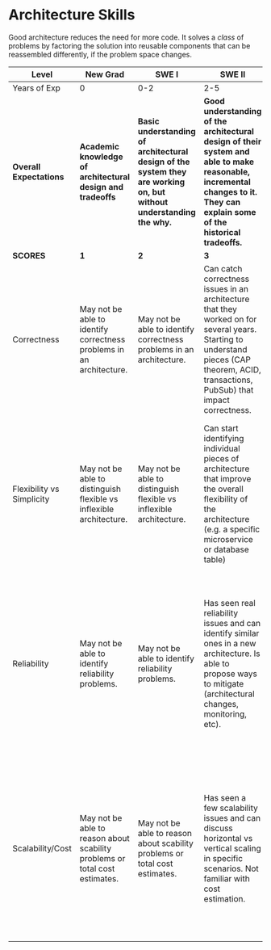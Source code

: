 # Architecture Skills
Good architecture reduces the need for more code. It solves a _class_ of problems by factoring the solution into reusable components that can be reassembled differently, if the problem space changes. 

| Level                     | New Grad                                                                    | SWE I                                                                                                                 | SWE II                                                                                                                                                                                  | Sr.                                                                                                                                                                                                              | Staff+                                                                                                                                                                              |
|---------------------------|-----------------------------------------------------------------------------|-----------------------------------------------------------------------------------------------------------------------|-----------------------------------------------------------------------------------------------------------------------------------------------------------------------------------------|------------------------------------------------------------------------------------------------------------------------------------------------------------------------------------------------------------------|-------------------------------------------------------------------------------------------------------------------------------------------------------------------------------------|
| Years of Exp              | 0                                                                           | 0-2                                                                                                                   | 2-5                                                                                                                                                                                     | 4-8                                                                                                                                                                                                              | 6+                                                                                                                                                                                  |
| **Overall Expectations**  | **Academic knowledge of architectural design and tradeoffs**                | **Basic understanding of architectural design of the system they are working on, but without understanding the why.** | **Good understanding of the architectural design of their system and able to make reasonable, incremental changes to it. They can explain some of the historical tradeoffs.**           | **Excellent understanding of at least one architecture they've used and able to propose new, reasonable architectural designs.**                                                                                 | **Excellent understanding of multiple architectures and provide complex tradeoffs for new design problems.**                                                                        |
| **SCORES**                | **1**                                                                       | **2**                                                                                                                 | **3**                                                                                                                                                                                   | **4**                                                                                                                                                                                                            | **5**                                                                                                                                                                               |
| Correctness               | May not be able to identify correctness problems in an architecture.        | May not be able to identify correctness problems in an architecture.                                                  | Can catch correctness issues in an architecture that they worked on for several years. Starting to understand pieces (CAP theorem, ACID, transactions, PubSub) that impact correctness. | Deeply understand correctness in architecture and are always able to provide designs that guarantee correctness.                                                                                                 | Deeply understand the costs of correctness and can provide reliability/cost/speed/etc tradeoffs, in a language understandable up to Product Managers.                               |
| Flexibility vs Simplicity | May not be able to distinguish flexible vs inflexible architecture.         | May not be able to distinguish flexible vs inflexible architecture.                                                   | Can start identifying individual pieces of architecture that improve the overall flexibility of the architecture (e.g. a specific microservice or database table)                       | Familiar with common components that increase flexibility (databases, queues, RPC, etc) and can fit them together neatly. Sometimes overdesigns unnecessarily complex systems.                                   | Incredibly familiar with all architectural tools for flexibility and can reason from first-principles when a product will need increased flexibility instead of a simpler solution. |
| Reliability               | May not be able to identify reliability problems.                           | May not be able to identify reliability problems.                                                                     | Has seen real reliability issues and can identify similar ones in a new architecture. Is able to propose ways to mitigate (architectural changes, monitoring, etc).                     | Extensive experience with running reliable systems and can proactively identify reliablity issues in a new architecture, even if they've never seen it before. Lots of tools at their disposal to mitigate.      | Many, many reliability scars, and enough wisdom to know when over-engineering a reliable solution isn't worth it. Talks in SLOs and has memorized the Google SRE Handbook.          |
| Scalability/Cost          | May not be able to reason about scability problems or total cost estimates. | May not be able to reason about scability problems or total cost estimates.                                           | Has seen a few scalability issues and can discuss horizontal vs vertical scaling in specific scenarios. Not familiar with cost estimation.                                              | Has scaled up a system before and seen the nuances required, e.g. data skew or uneven partitions. Can reason about scalability problems from first-principles on a new architecture. Not much insight into cost. | Very comfortable with all types of scalability challenges (stateful systems, stateless systems, data pipelines, etc). Immediately worries about cost and manageability at scale.    |